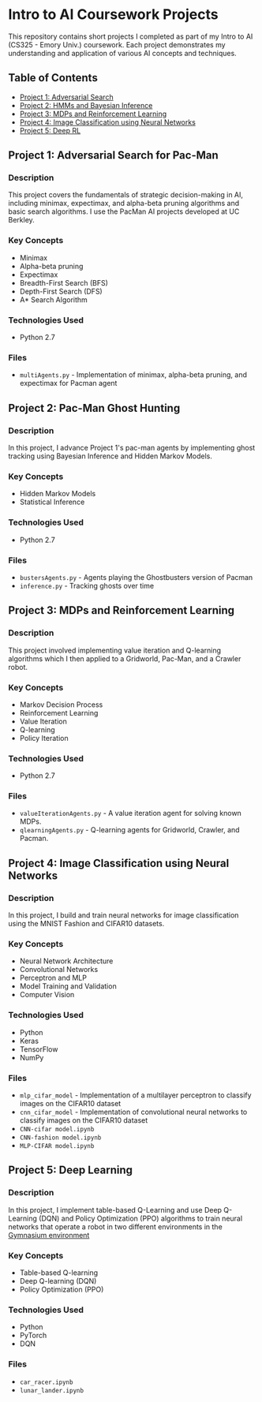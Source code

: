 # Intro to AI Coursework Projects

This repository contains short projects I completed as part of my Intro to AI (CS325 - Emory Univ.) coursework. Each project demonstrates  my understanding and application of various AI concepts and techniques.

## Table of Contents

- [Project 1: Adversarial Search](https://github.com/beWanja/cs325_ai_projects/tree/main/multiagent-pacman)
- [Project 2: HMMs and Bayesian Inference](https://github.com/beWanja/cs325_ai_projects/tree/main/hmm_and_bayesian_inference)
- [Project 3: MDPs and Reinforcement Learning](https://github.com/beWanja/cs325_ai_projects/tree/main/pacman-rl)
- [Project 4: Image Classification using Neural Networks](https://github.com/beWanja/cs325_ai_projects/tree/main/nns-cv)
- [Project 5: Deep RL](https://github.com/beWanja/cs325_ai_projects/tree/main/gym-env-deep-rl)

## Project 1: Adversarial Search for Pac-Man

### Description
This project covers the fundamentals of strategic decision-making in AI, including minimax, expectimax, and alpha-beta pruning algorithms and basic search algorithms. I use the PacMan AI projects developed at UC Berkley.

### Key Concepts
- Minimax
- Alpha-beta pruning
- Expectimax 
- Breadth-First Search (BFS)
- Depth-First Search (DFS)
- A* Search Algorithm

### Technologies Used
- Python 2.7

### Files
- `multiAgents.py` - Implementation of minimax, alpha-beta pruning, and expectimax for Pacman agent

## Project 2: Pac-Man Ghost Hunting 

### Description
In this project, I advance Project 1's pac-man agents by implementing ghost tracking using Bayesian Inference and Hidden Markov Models. 

### Key Concepts
- Hidden Markov Models
- Statistical Inference

### Technologies Used
- Python 2.7

### Files
- `bustersAgents.py` - Agents playing the Ghostbusters version of Pacman
- `inference.py` - Tracking ghosts over time

## Project 3: MDPs and Reinforcement Learning

### Description
This project involved implementing value iteration and Q-learning algorithms which I then applied to a Gridworld, Pac-Man, and a Crawler robot. 

### Key Concepts
- Markov Decision Process
- Reinforcement Learning
- Value Iteration
- Q-learning
- Policy Iteration

### Technologies Used
- Python 2.7

### Files
- `valueIterationAgents.py` - A value iteration agent for solving known MDPs.
- `qlearningAgents.py` - Q-learning agents for Gridworld, Crawler, and Pacman.

## Project 4: Image Classification using Neural Networks 

### Description
In this project, I build and train neural networks for image classification using the MNIST Fashion and CIFAR10 datasets.

### Key Concepts
- Neural Network Architecture
- Convolutional Networks
- Perceptron and MLP
- Model Training and Validation
- Computer Vision

### Technologies Used
- Python
- Keras
- TensorFlow
- NumPy

### Files
- `mlp_cifar_model` - Implementation of a multilayer perceptron to classify images on the CIFAR10 dataset
- `cnn_cifar_model` - Implementation of convolutional neural networks to classify images on the CIFAR10 dataset
- `CNN-cifar model.ipynb`
- `CNN-fashion model.ipynb`
- `MLP-CIFAR model.ipynb`

## Project 5: Deep Learning

### Description
In this project, I implement table-based Q-Learning and use Deep Q-Learning (DQN) and Policy Optimization (PPO) algorithms to train neural networks that operate a robot in two different environments in the [Gymnasium environment](https://github.com/Farama-Foundation/GymnasiumLinks)

### Key Concepts
- Table-based Q-learning
- Deep Q-learning (DQN)
- Policy Optimization (PPO)
 
### Technologies Used
- Python
- PyTorch
- DQN

### Files
- `car_racer.ipynb`
- `lunar_lander.ipynb`


